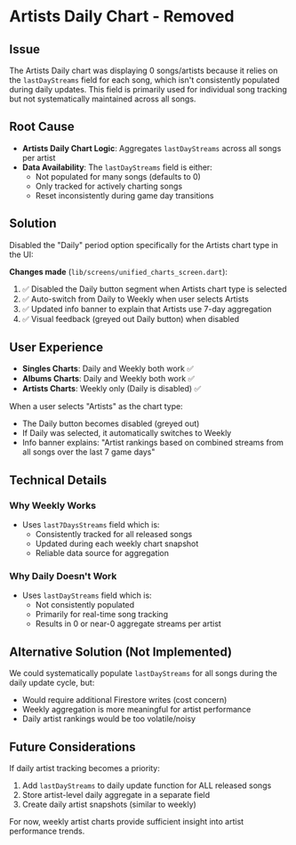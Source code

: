 # Artists Daily Chart - Removed

## Issue
The Artists Daily chart was displaying 0 songs/artists because it relies on the `lastDayStreams` field for each song, which isn't consistently populated during daily updates. This field is primarily used for individual song tracking but not systematically maintained across all songs.

## Root Cause
- **Artists Daily Chart Logic**: Aggregates `lastDayStreams` across all songs per artist
- **Data Availability**: The `lastDayStreams` field is either:
  - Not populated for many songs (defaults to 0)
  - Only tracked for actively charting songs
  - Reset inconsistently during game day transitions

## Solution
Disabled the "Daily" period option specifically for the Artists chart type in the UI:

**Changes made** (`lib/screens/unified_charts_screen.dart`):
1. ✅ Disabled the Daily button segment when Artists chart type is selected
2. ✅ Auto-switch from Daily to Weekly when user selects Artists
3. ✅ Updated info banner to explain that Artists use 7-day aggregation
4. ✅ Visual feedback (greyed out Daily button) when disabled

## User Experience
- **Singles Charts**: Daily and Weekly both work ✅
- **Albums Charts**: Daily and Weekly both work ✅
- **Artists Charts**: Weekly only (Daily is disabled) ✅

When a user selects "Artists" as the chart type:
- The Daily button becomes disabled (greyed out)
- If Daily was selected, it automatically switches to Weekly
- Info banner explains: "Artist rankings based on combined streams from all songs over the last 7 game days"

## Technical Details

### Why Weekly Works
- Uses `last7DaysStreams` field which is:
  - Consistently tracked for all released songs
  - Updated during each weekly chart snapshot
  - Reliable data source for aggregation

### Why Daily Doesn't Work
- Uses `lastDayStreams` field which is:
  - Not consistently populated
  - Primarily for real-time song tracking
  - Results in 0 or near-0 aggregate streams per artist

## Alternative Solution (Not Implemented)
We could systematically populate `lastDayStreams` for all songs during the daily update cycle, but:
- Would require additional Firestore writes (cost concern)
- Weekly aggregation is more meaningful for artist performance
- Daily artist rankings would be too volatile/noisy

## Future Considerations
If daily artist tracking becomes a priority:
1. Add `lastDayStreams` to daily update function for ALL released songs
2. Store artist-level daily aggregate in a separate field
3. Create daily artist snapshots (similar to weekly)

For now, weekly artist charts provide sufficient insight into artist performance trends.
